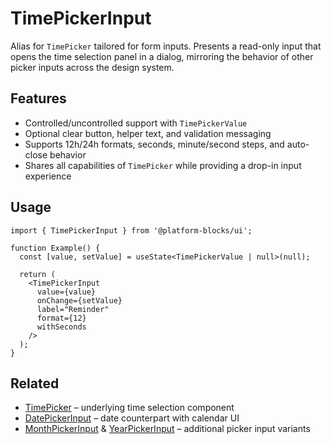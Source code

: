 # TimePickerInput

Alias for `TimePicker` tailored for form inputs. Presents a read-only input that opens the time selection panel in a dialog, mirroring the behavior of other picker inputs across the design system.

## Features

- Controlled/uncontrolled support with `TimePickerValue`
- Optional clear button, helper text, and validation messaging
- Supports 12h/24h formats, seconds, minute/second steps, and auto-close behavior
- Shares all capabilities of `TimePicker` while providing a drop-in input experience

## Usage

```tsx
import { TimePickerInput } from '@platform-blocks/ui';

function Example() {
  const [value, setValue] = useState<TimePickerValue | null>(null);

  return (
    <TimePickerInput
      value={value}
      onChange={setValue}
      label="Reminder"
      format={12}
      withSeconds
    />
  );
}
```

## Related

- [TimePicker](/components/TimePicker) – underlying time selection component
- [DatePickerInput](/components/DatePickerInput) – date counterpart with calendar UI
- [MonthPickerInput](../MonthPickerInput) & [YearPickerInput](../YearPickerInput) – additional picker input variants
